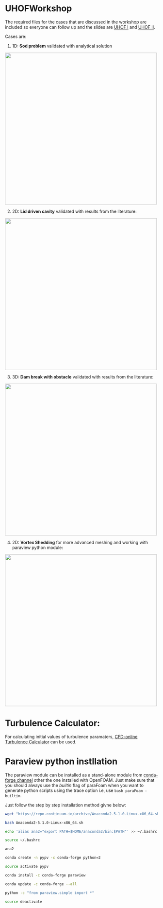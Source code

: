 # UHOFWorkshop
The required files for the cases that are discussed in the workshop are included so everyone can follow up and the slides are  [UHOF I](https://github.com/taataam/UHOFWorkshop/blob/master/validation_cases/workshop1/UHOF.pdf) and [UHOF II](https://github.com/taataam/UHOFWorkshop/blob/master/validation_cases/workshop2/UHOF.pdf).

Cases are:

1. 1D: **Sod problem** validated with analytical solution
<img src="https://github.com/taataam/UHOFWorkshop/blob/master/workshop1/shockTube/plots/initialCondition.png" width="500">

2. 2D: **Lid driven cavity** validated with results from the literature:
<img src="https://github.com/taataam/UHOFWorkshop/blob/master/workshop1/lidDrivenCavity/plots/cavity.png" width="500">

3. 3D: **Dam break with obstacle** validated with results from the literature:
<img src="https://github.com/taataam/UHOFWorkshop/blob/master/workshop1/damBreakWithObstacle/plots/dbconfig.png" width="500">

4. 2D: **Vortex Shedding** for more advanced meshing and working with paraview python module:
<img src="https://github.com/taataam/UHOFWorkshop/blob/master/workshop2/vortexShedding/plots/frames/250.png" width="500">

# Turbulence Calculator:

For calculating initial values of turbulence paramaters, [CFD-online Turbulence Calculator](https://www.cfd-online.com/Tools/turbulence.php) can be used.

# Paraview python instllation
The paraview module can be installed as a stand-alone module from [conda-forge channel](https://anaconda.org/conda-forge/paraview) other the one installed with OpenFOAM. Just make sure that you should always use the *builtin* flag of paraFoam when you want to generate python scripts using the trace option i.e, use ```bash paraFoam -builtin```.

Just follow the step by step installation method givne below:

```bash
wget "https://repo.continuum.io/archive/Anaconda2-5.1.0-Linux-x86_64.sh"

bash Anaconda2-5.1.0-Linux-x86_64.sh

echo 'alias ana2="export PATH=$HOME/anaconda2/bin:$PATH"' >> ~/.bashrc

source ~/.bashrc

ana2

conda create -n pypv -c conda-forge python=2

source activate pypv

conda install -c conda-forge paraview

conda update -c conda-forge --all

python -c "from paraview.simple import *"

source deactivate
```
